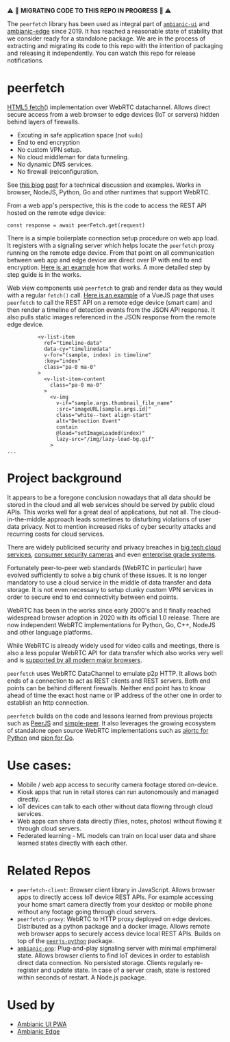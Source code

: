 
:warning: :construction: **MIGRATING CODE TO THIS REPO IN PROGRESS** :construction: :warning: 

The `peerfetch` library has been used as integral part of [`ambianic-ui`](https://github.com/ambianic/ambianic-ui/blob/master/src/remote/peer-fetch.js) and [ambianic-edge](https://github.com/ambianic/peerjs-python/blob/master/src/peerjs/ext/http_proxy.py) since 2019. It has reached a reasonable state of stability that we consider ready for a standalone package. We are in the process of extracting and migrating its code to this repo with the intention of packaging and releasing it independently. You can watch this repo for release notifications.

# peerfetch

[HTML5 fetch()](https://developer.mozilla.org/en-US/docs/Web/API/Fetch_API/Using_Fetch) implementation over WebRTC datachannel. Allows direct secure access from a web browser to edge devices (IoT or servers) hidden behind layers of firewalls. 

- Excuting in safe application space (not `sudo`)
- End to end encryption
- No custom VPN setup. 
- No cloud middleman for data tunneling. 
- No dynamic DNS services. 
- No firewall (re)configuration.

See [this blog post](https://webrtchacks.com/private-home-surveillance-with-the-webrtc-datachannel/) for a technical discussion and examples. Works in browser, NodeJS, Python, Go and other runtimes that support WebRTC.

From a web app's perspective, this is the code to access the REST API hosted on the remote edge device:

```
const response = await peerFetch.get(request)
```

There is a simple boilerplate connection setup procedure on web app load. It registers with a signaling server which helps locate the `peerfetch` proxy running on the remote edge device. From that point on all communication between web app and edge device are direct over IP with end to end encryption. [Here is an example](https://github.com/ambianic/ambianic-ui/blob/cc29e6f4e972d69b17c00b43077a81952be8208e/src/store/pnp.js#L268) how that works. A more detailed step by step guide is in the works.

Web view components use `peerfetch` to grab and render data as they would with a regular `fetch()` call. [Here is an example](https://github.com/ambianic/ambianic-ui/blob/cc29e6f4e972d69b17c00b43077a81952be8208e/src/views/Timeline.vue#L27) of a VueJS page that uses `peerfetch` to call the REST API on a remote edge device (smart cam) and then render a timeline of detection events from the JSON API response. It also pulls static images referenced in the JSON response from the remote edge device.

```vue
          <v-list-item
            ref="timeline-data"
            data-cy="timelinedata"
            v-for="(sample, index) in timeline"
            :key="index"
            class="pa-0 ma-0"
          >
            <v-list-item-content
              class="pa-0 ma-0"
            >
              <v-img
                v-if="sample.args.thumbnail_file_name"
                :src="imageURL[sample.args.id]"
                class="white--text align-start"
                alt="Detection Event"
                contain
                @load="setImageLoaded(index)"
                lazy-src="/img/lazy-load-bg.gif"
              >
...              

```

# Project background

It appears to be a foregone conclusion nowadays that all data should be stored in the cloud and all web services should be served by public cloud APIs. This works well for a great deal of applications, but not all. The cloud-in-the-middle approach leads sometimes to disturbing violations of user data privacy. Not to mention increased risks of cyber security attacks and recurring costs for cloud services.

There are widely publicised security and privacy breaches in [big tech cloud services](https://blog.storagecraft.com/7-infamous-cloud-security-breaches/), [consumer security cameras](https://www.safewise.com/blog/latest-home-security-breaches-and-responses/) and even [enterprise grade systems](https://www.bloomberg.com/news/articles/2021-03-09/hackers-expose-tesla-jails-in-breach-of-150-000-security-cams).

Fortunately peer-to-peer web standards (WebRTC in particular) have evolved sufficiently to solve a big chunk of these issues. It is no longer mandatory to use a cloud service in the middle of data transfer and data storage. It is not even necessary to setup clunky custom VPN services in order to secure end to end connectivity between end points.

WebRTC has been in the works since early 2000's and it finally reached widespread browser adoption in 2020 with its official 1.0 release. There are now independent WebRTC implementations for Python, Go, C++, NodeJS and other language platforms.

While WebRTC is already widely used for video calls and meetings, there is also a less popular WebRTC API for data transfer which also works very well and is [supported by all modern major browsers](https://developer.mozilla.org/en-US/docs/Web/API/RTCDataChannel#browser_compatibility). 

`peerfetch` uses WebRTC DataChannel to emulate p2p HTTP. It allows both ends of a connection to act as REST clients and REST servers. Both end points can be behind different firewalls. Neither end point has to know ahead of time the exact host name or IP address of the other one in order to establish an http connection. 

`peerfetch` builds on the code and lessons learned from previous projects such as [PeerJS](https://peerjs.com/) and [simple-peer](https://github.com/feross/simple-peer). It also leverages the growing ecosystem of standalone open source WebRTC implementations such as [aiortc for Python](https://github.com/aiortc/aiortc) and [pion for Go](https://github.com/pion/webrtc).


# Use cases:

- Mobile / web app access to security camera footage stored on-device.
- Kiosk apps that run in retail stores can run autonomously and managed directly.
- IoT devices can talk to each other without data flowing through cloud services. 
- Web apps can share data directly (files, notes, photos) without flowing it through cloud servers.
- Federated learning - ML models can train on local user data and share learned states directly with each other.

# Related Repos

- `peerfetch-client`: Browser client library in JavaScript. Allows browser apps to directly access IoT device REST APIs. For example accessing your home smart camera directly from your desktop or mobile phone without any footage going through cloud servers.
- `peerfetch-proxy`: WebRTC to HTTP proxy deployed on edge devices. Distributed as a python package and a docker image. Allows remote web browser apps to securely access device local REST APIs. Builds on top of the [`peerjs-python`](https://github.com/ambianic/peerjs-python) package.
- [`ambianic-pnp`](https://github.com/ambianic/ambianic-pnp): Plug-and-play signaling server with minimal emphimeral state. Allows browser clients to find IoT devices in order to establish direct data connection. No persisted storage. Clients regularly re-register and update state. In case of a server crash, state is restored within seconds of restart. A Node.js package.

# Used by

- [Ambianic UI PWA](https://github.com/ambianic/ambianic-ui)
- [Ambianic Edge](https://github.com/ambianic/ambianic-edge)
